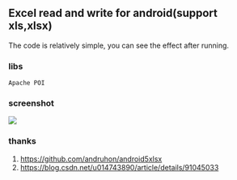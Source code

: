 ## Excel read and write for android(support xls,xlsx)

The code is relatively simple, you can see the effect after running.

### libs
`Apache POI`

### screenshot
![](screenshot/gif.gif)

### thanks
1. https://github.com/andruhon/android5xlsx
2. https://blog.csdn.net/u014743890/article/details/91045033